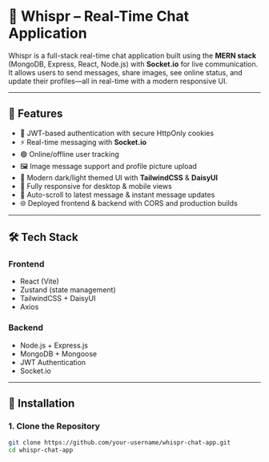 # 💬 Whispr – Real-Time Chat Application

Whispr is a full-stack real-time chat application built using the **MERN stack** (MongoDB, Express, React, Node.js) with **Socket.io** for live communication. It allows users to send messages, share images, see online status, and update their profiles—all in real-time with a modern responsive UI.

---

## 🚀 Features

- 🔐 JWT-based authentication with secure HttpOnly cookies
- ⚡ Real-time messaging with **Socket.io**
- 🟢 Online/offline user tracking
- 🖼️ Image message support and profile picture upload
- 🎨 Modern dark/light themed UI with **TailwindCSS** & **DaisyUI**
- 📱 Fully responsive for desktop & mobile views
- 🔁 Auto-scroll to latest message & instant message updates
- 🌐 Deployed frontend & backend with CORS and production builds

---

## 🛠️ Tech Stack

### Frontend
- React (Vite)
- Zustand (state management)
- TailwindCSS + DaisyUI
- Axios

### Backend
- Node.js + Express.js
- MongoDB + Mongoose
- JWT Authentication
- Socket.io

---

## 🔧 Installation

### 1. Clone the Repository
```bash
git clone https://github.com/your-username/whispr-chat-app.git
cd whispr-chat-app
